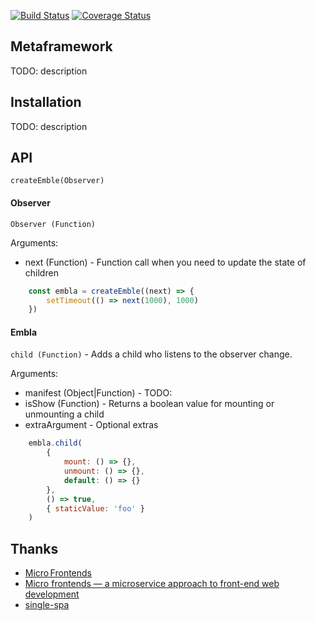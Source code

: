[![Build Status](https://travis-ci.org/mitkaaa/embla.svg?branch=master)](https://travis-ci.org/mitkaaa/embla) [![Coverage Status](https://coveralls.io/repos/github/mitkaaa/embla/badge.svg?branch=master)](https://coveralls.io/github/mitkaaa/embla?branch=master)

## Metaframework
TODO: description

## Installation
TODO: description

## API

```createEmble(Observer)```

#### Observer

`Observer (Function)`

Arguments: 
- next (Function) - Function call when you need to update the state of children

```js
    const embla = createEmble((next) => {
        setTimeout(() => next(1000), 1000)
    })
```

#### Embla

`child (Function)` - Adds a child who listens to the observer change.

Arguments: 
- manifest (Object|Function) - TODO:
- isShow (Function) - Returns a boolean value for mounting or unmounting a child
- extraArgument - Optional extras

```js
    embla.child(
        {
            mount: () => {},
            unmount: () => {},
            default: () => {}
        },
        () => true,
        { staticValue: 'foo' }
    )
```


## Thanks
- [Micro Frontends](https://micro-frontends.org/)
- [Micro frontends — a microservice approach to front-end web development](https://medium.com/@tomsoderlund/micro-frontends-a-microservice-approach-to-front-end-web-development-f325ebdadc16)
- [single-spa](https://single-spa.js.org/)
